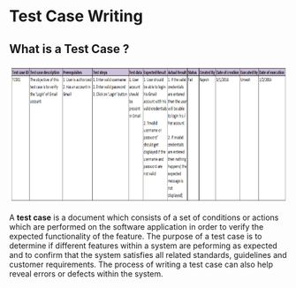 # Test Case Writing 
## What is a Test Case ?

<img src="https://github.com/ELMehdiNaor/The-Complete-2022-Software-Testing-Bootcamp/blob/main/3-Test%20Case%20Writing%20%5BBeginner%5D/Images/Test_Case.png" width="1100" height="250">

A **test case** is a document which consists of a set of conditions or actions which are performed on the software application in order to verify the expected functionality of the feature.
The purpose of a test case is to determine if different features within a system are peforming as expected and to confirm that the system satisfies all related standards, guidelines and customer requirements.
The process of writing a test case can also help reveal errors or defects within the system.
